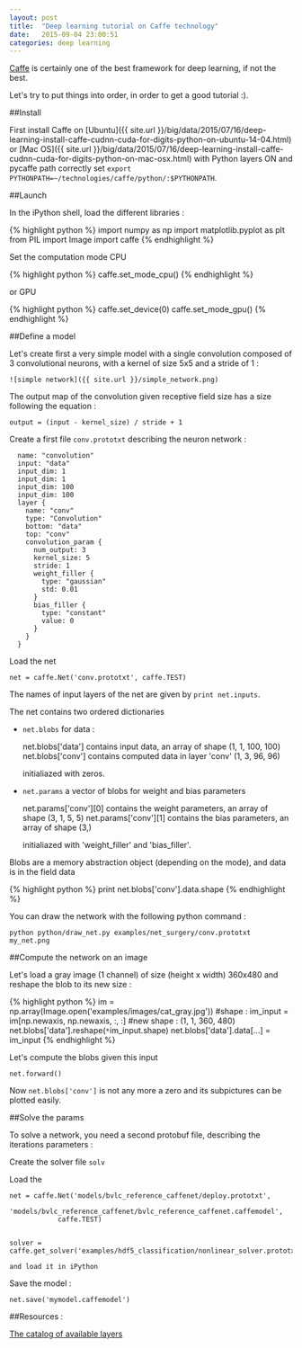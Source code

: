 ```yaml
---
layout: post
title:  "Deep learning tutorial on Caffe technology"
date:   2015-09-04 23:00:51
categories: deep learning
---
```


[Caffe](http://caffe.berkeleyvision.org/) is certainly one of the best framework for deep learning, if not the best.

Let's try to put things into order, in order to get a good tutorial :).

##Install

First install Caffe on [Ubuntu]({{ site.url }}/big/data/2015/07/16/deep-learning-install-caffe-cudnn-cuda-for-digits-python-on-ubuntu-14-04.html) or [Mac OS]({{ site.url }}/big/data/2015/07/16/deep-learning-install-caffe-cudnn-cuda-for-digits-python-on-mac-osx.html) with Python layers ON and pycaffe path correctly set `export PYTHONPATH=~/technologies/caffe/python/:$PYTHONPATH`.


##Launch

In the iPython shell, load the different libraries  :

{% highlight python %}
import numpy as np
import matplotlib.pyplot as plt
from PIL  import Image
import caffe
{% endhighlight %}

Set the computation mode CPU

{% highlight python %}
caffe.set_mode_cpu()
{% endhighlight %}

or GPU

{% highlight python %}
caffe.set_device(0)
caffe.set_mode_gpu()
{% endhighlight %}

##Define a model

Let's create first a very simple model with a single convolution composed of 3 convolutional neurons, with a kernel of size 5x5 and a stride of 1 :

    ![simple network]({{ site.url }}/simple_network.png)


The output map of the convolution given receptive field size has a size following the equation :

    output = (input - kernel_size) / stride + 1


Create a first file `conv.prototxt` describing the neuron network :

      name: "convolution"
      input: "data"
      input_dim: 1
      input_dim: 1
      input_dim: 100
      input_dim: 100
      layer {
        name: "conv"
        type: "Convolution"
        bottom: "data"
        top: "conv"
        convolution_param {
          num_output: 3
          kernel_size: 5
          stride: 1
          weight_filler {
            type: "gaussian"
            std: 0.01
          }
          bias_filler {
            type: "constant"
            value: 0
          }
        }
      }

Load the net

    net = caffe.Net('conv.prototxt', caffe.TEST)

The names of input layers of the net are given by `print net.inputs`.

The net contains two ordered dictionaries

- `net.blobs` for data  :

    net.blobs['data'] contains input data, an array  of shape (1, 1, 100, 100)
    net.blobs['conv'] contains computed data in layer 'conv' (1, 3, 96, 96)

    initialiazed with zeros.

- `net.params` a vector of blobs for weight and bias parameters

    net.params['conv'][0] contains the weight parameters, an array of shape (3, 1, 5, 5)
    net.params['conv'][1] contains the bias parameters, an array of shape (3,)

    initialiazed with 'weight_filler' and 'bias_filler'.

Blobs are a memory abstraction object (depending on the mode), and data is in the field data

{% highlight python %}
print net.blobs['conv'].data.shape
{% endhighlight %}

You can draw the network with the following python command :

    python python/draw_net.py examples/net_surgery/conv.prototxt my_net.png

##Compute the network on an image

Let's load a gray image (1 channel) of size (height x width) 360x480 and reshape the blob to its new size :

{% highlight python %}
im = np.array(Image.open('examples/images/cat_gray.jpg')) #shape :
im_input = im[np.newaxis, np.newaxis, :, :] #new shape : (1, 1, 360, 480)
net.blobs['data'].reshape(`*`im_input.shape)
net.blobs['data'].data[...] = im_input
{% endhighlight %}

Let's compute the blobs given this input

    net.forward()

Now `net.blobs['conv']` is not any more a zero and its subpictures can be plotted easily.


##Solve the params

To solve a network, you need a second protobuf file, describing the iterations parameters :



Create the solver file `solv`


Load the

    net = caffe.Net('models/bvlc_reference_caffenet/deploy.prototxt',
                'models/bvlc_reference_caffenet/bvlc_reference_caffenet.caffemodel',
                caffe.TEST)


    solver = caffe.get_solver('examples/hdf5_classification/nonlinear_solver.prototxt')

    and load it in iPython

Save the model :

    net.save('mymodel.caffemodel')


##Resources :

[The catalog of available layers](http://caffe.berkeleyvision.org/tutorial/layers.html)
